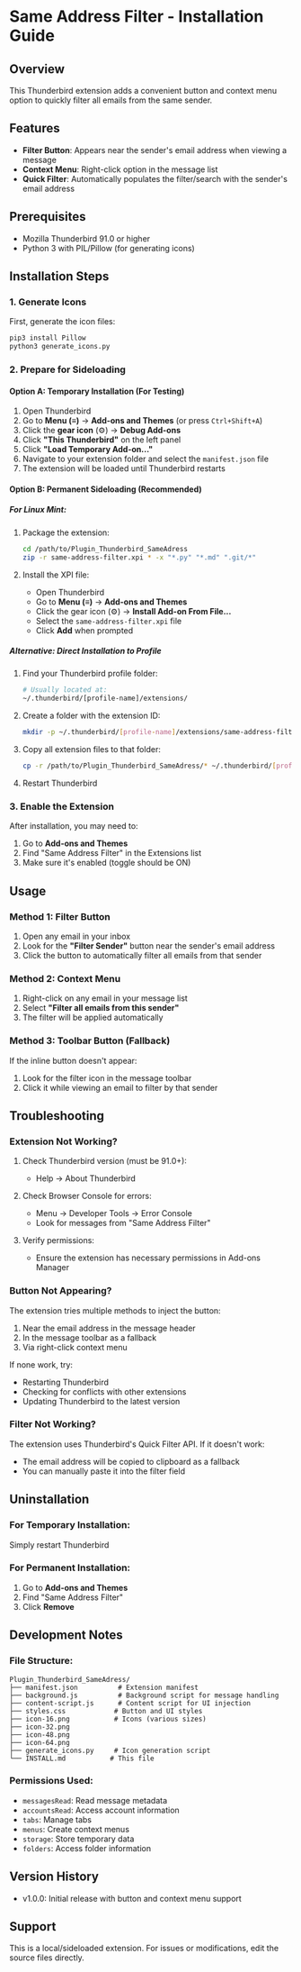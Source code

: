 # Same Address Filter - Installation Guide

## Overview

This Thunderbird extension adds a convenient button and context menu option to quickly filter all emails from the same sender.

## Features

- **Filter Button**: Appears near the sender's email address when viewing a message
- **Context Menu**: Right-click option in the message list
- **Quick Filter**: Automatically populates the filter/search with the sender's email address

## Prerequisites

- Mozilla Thunderbird 91.0 or higher
- Python 3 with PIL/Pillow (for generating icons)

## Installation Steps

### 1. Generate Icons

First, generate the icon files:

```bash
pip3 install Pillow
python3 generate_icons.py
```

### 2. Prepare for Sideloading

#### Option A: Temporary Installation (For Testing)

1. Open Thunderbird
2. Go to **Menu (≡)** → **Add-ons and Themes** (or press `Ctrl+Shift+A`)
3. Click the **gear icon** (⚙) → **Debug Add-ons**
4. Click **"This Thunderbird"** on the left panel
5. Click **"Load Temporary Add-on..."**
6. Navigate to your extension folder and select the `manifest.json` file
7. The extension will be loaded until Thunderbird restarts

#### Option B: Permanent Sideloading (Recommended)

##### For Linux Mint:

1. Package the extension:

   ```bash
   cd /path/to/Plugin_Thunderbird_SameAdress
   zip -r same-address-filter.xpi * -x "*.py" "*.md" ".git/*"
   ```

2. Install the XPI file:
   - Open Thunderbird
   - Go to **Menu (≡)** → **Add-ons and Themes**
   - Click the gear icon (⚙) → **Install Add-on From File...**
   - Select the `same-address-filter.xpi` file
   - Click **Add** when prompted

##### Alternative: Direct Installation to Profile

1. Find your Thunderbird profile folder:

   ```bash
   # Usually located at:
   ~/.thunderbird/[profile-name]/extensions/
   ```

2. Create a folder with the extension ID:

   ```bash
   mkdir -p ~/.thunderbird/[profile-name]/extensions/same-address-filter@local
   ```

3. Copy all extension files to that folder:

   ```bash
   cp -r /path/to/Plugin_Thunderbird_SameAdress/* ~/.thunderbird/[profile-name]/extensions/same-address-filter@local/
   ```

4. Restart Thunderbird

### 3. Enable the Extension

After installation, you may need to:

1. Go to **Add-ons and Themes**
2. Find "Same Address Filter" in the Extensions list
3. Make sure it's enabled (toggle should be ON)

## Usage

### Method 1: Filter Button

1. Open any email in your inbox
2. Look for the **"Filter Sender"** button near the sender's email address
3. Click the button to automatically filter all emails from that sender

### Method 2: Context Menu

1. Right-click on any email in your message list
2. Select **"Filter all emails from this sender"**
3. The filter will be applied automatically

### Method 3: Toolbar Button (Fallback)

If the inline button doesn't appear:

1. Look for the filter icon in the message toolbar
2. Click it while viewing an email to filter by that sender

## Troubleshooting

### Extension Not Working?

1. Check Thunderbird version (must be 91.0+):

   - Help → About Thunderbird

2. Check Browser Console for errors:

   - Menu → Developer Tools → Error Console
   - Look for messages from "Same Address Filter"

3. Verify permissions:
   - Ensure the extension has necessary permissions in Add-ons Manager

### Button Not Appearing?

The extension tries multiple methods to inject the button:

1. Near the email address in the message header
2. In the message toolbar as a fallback
3. Via right-click context menu

If none work, try:

- Restarting Thunderbird
- Checking for conflicts with other extensions
- Updating Thunderbird to the latest version

### Filter Not Working?

The extension uses Thunderbird's Quick Filter API. If it doesn't work:

- The email address will be copied to clipboard as a fallback
- You can manually paste it into the filter field

## Uninstallation

### For Temporary Installation:

Simply restart Thunderbird

### For Permanent Installation:

1. Go to **Add-ons and Themes**
2. Find "Same Address Filter"
3. Click **Remove**

## Development Notes

### File Structure:

```
Plugin_Thunderbird_SameAdress/
├── manifest.json          # Extension manifest
├── background.js          # Background script for message handling
├── content-script.js      # Content script for UI injection
├── styles.css            # Button and UI styles
├── icon-16.png           # Icons (various sizes)
├── icon-32.png
├── icon-48.png
├── icon-64.png
├── generate_icons.py     # Icon generation script
└── INSTALL.md           # This file
```

### Permissions Used:

- `messagesRead`: Read message metadata
- `accountsRead`: Access account information
- `tabs`: Manage tabs
- `menus`: Create context menus
- `storage`: Store temporary data
- `folders`: Access folder information

## Version History

- v1.0.0: Initial release with button and context menu support

## Support

This is a local/sideloaded extension. For issues or modifications, edit the source files directly.
